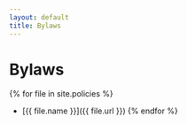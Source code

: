 ```yaml
---
layout: default
title: Bylaws
---
```


# Bylaws

{% for file in site.policies %}
- [{{ file.name }}]({{ file.url }})
{% endfor %}
